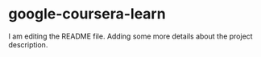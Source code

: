 # google-coursera-learn
I am editing the README file. Adding some more details about the project description.
